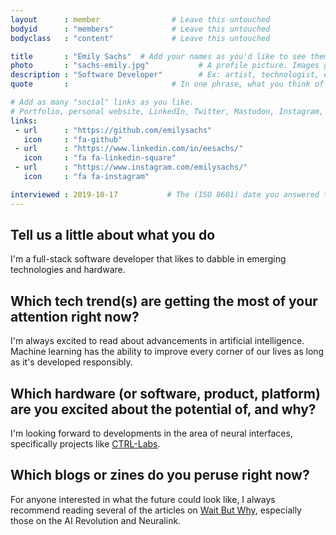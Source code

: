 ```yaml
---
layout      : member                # Leave this untouched
bodyid      : "members"             # Leave this untouched
bodyclass   : "content"             # Leave this untouched

title       : "Emily Sachs"  # Add your names as you'd like to see them written
photo       : "sachs-emily.jpg"           # A profile picture. Images go in app/images/members
description : "Software Developer"        # Ex: artist, technologist, etc.
quote       :                       # In one phrase, what you think of the Hack Lab

# Add as many "social" links as you like.
# Portfolio, personal website, LinkedIn, Twitter, Mastodon, Instagram, etc.
links:
 - url      : "https://github.com/emilysachs"
   icon     : "fa-github"
 - url      : "https://www.linkedin.com/in/eesachs/"
   icon     : "fa fa-linkedin-square"
 - url      : "https://www.instagram.com/emilysachs/"
   icon     : "fa fa-instagram"

interviewed : 2019-10-17           # The (ISO 8601) date you answered the questions below
---
```

<!-- Not Need to respond to all the questions. Delete the ones without an answer -->

## Tell us a little about what you do
I'm a full-stack software developer that likes to dabble in emerging technologies and hardware.

## Which tech trend(s) are getting the most of your attention right now?
I'm always excited to read about advancements in artificial intelligence. Machine learning has the ability to improve every corner of our lives as long as it's developed responsibly.

## Which hardware (or software, product, platform) are you excited about the potential of, and why?
I'm looking forward to developments in the area of neural interfaces, specifically projects like [CTRL-Labs](https://www.ctrl-labs.com/).

## Which blogs or zines do you peruse right now?
For anyone interested in what the future could look like, I always recommend reading several of the articles on [Wait But Why](https://waitbutwhy.com/), especially those on the AI Revolution and Neuralink.
